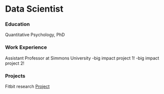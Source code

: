 # Data Scientist

### Education 
Quantitative Psychology, PhD

### Work Experience
Assistant Professor at Simmons University
-big impact project 1!
-big impact project 2!

### Projects
Fitbit research
[Project](https://github.com/trichtil/Project1/tree/main)  


